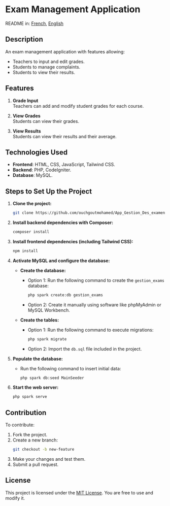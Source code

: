 # Exam Management Application

README in: [French](README-FR.md), [English](README-EN.md)

## Description
An exam management application with features allowing:
- Teachers to input and edit grades.
- Students to manage complaints.
- Students to view their results.

## Features
1. **Grade Input**  
   Teachers can add and modify student grades for each course.
   
2. **View Grades**  
   Students can view their grades.

3. **View Results**  
   Students can view their results and their average.

## Technologies Used
- **Frontend**: HTML, CSS, JavaScript, Tailwind CSS.
- **Backend**: PHP, CodeIgniter.
- **Database**: MySQL.

## Steps to Set Up the Project

1. **Clone the project:**
   ```bash
   git clone https://github.com/ouchgoutmohamed/App_Gestion_Des_examens.git
   ```

2. **Install backend dependencies with Composer:**
   ```bash
   composer install
   ```

3. **Install frontend dependencies (including Tailwind CSS):**
   ```bash
   npm install
   ```

4. **Activate MySQL and configure the database:**

   - **Create the database:**
     - Option 1: Run the following command to create the `gestion_exams` database:
       ```bash
       php spark create:db gestion_exams
       ```
     - Option 2: Create it manually using software like phpMyAdmin or MySQL Workbench.

   - **Create the tables:**
     - Option 1: Run the following command to execute migrations:
       ```bash
       php spark migrate
       ```
     - Option 2: Import the `db.sql` file included in the project.

5. **Populate the database:**
   - Run the following command to insert initial data:
     ```bash
     php spark db:seed MainSeeder
     ```

6. **Start the web server:**
   ```bash
   php spark serve
   ```

## Contribution
To contribute:
1. Fork the project.
2. Create a new branch:
   ```bash
   git checkout -b new-feature
   ```
3. Make your changes and test them.
4. Submit a pull request.

## License
This project is licensed under the [MIT License](https://opensource.org/licenses/MIT). You are free to use and modify it.